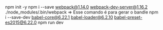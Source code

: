 npm init -y
npm i --save webpack@1.14.0 webpack-dev-server@1.16.2
./node_modules/.bin/webpack  => Esse comando é para gerar o bandle
npm i --save-dev babel-core@6.22.1 babel-loader@6.2.10 babel-preset-es2015@6.22.0
npm run dev